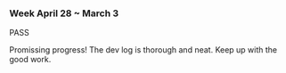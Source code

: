 ### Week April 28 ~ March 3

PASS

Promissing progress! The dev log is thorough and neat. Keep up with the good work.
